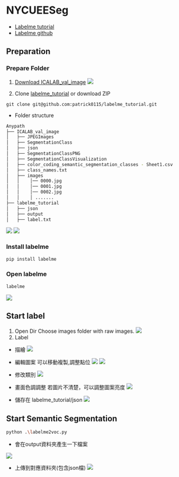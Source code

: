 # NYCUEESeg
- [Labelme tutorial](https://hackmd.io/@agbug/ByjZArc9h)
- [Labelme github](https://github.com/wkentaro/labelme)
## Preparation
### Prepare Folder
1. [Download ICALAB_val_image](https://drive.google.com/drive/folders/1XAJ9Pcwi1-pNGjYvxFnvrbDn38dt1zP4?usp=drive_link)
![](https://hackmd.io/_uploads/rkJl2dsc3.png)


3. Clone [labelme_tutorial](https://github.com/patrick0115/labelme_tutorial) or download ZIP
```
git clone git@github.com:patrick0115/labelme_tutorial.git
```
- Folder structure
```bash
Anypath
├── ICALAB_val_image
│   ├── JPEGImages
│   ├── SegmentationClass 
│   ├── json  
│   ├── SegmentationClassPNG
│   ├── SegmentationClassVisualization  
│   ├── color_coding_semantic_segmentation_classes - Sheet1.csv
│   ├── class_names.txt
│   ├── images  
│   │    │── 0000.jpg
│   │    │── 0001.jpg
│   │    │── 0002.jpg
│   │    │ .......
├── labelme_tutorial 
│   ├── json
│   ├── output
│   ├── label.txt
```
![](https://hackmd.io/_uploads/HyAq4K55n.png)
![](https://hackmd.io/_uploads/r1RD6wc53.png)

### Install labelme
```bash
pip install labelme
```
### Open labelme
```bash
labelme
```
![](https://hackmd.io/_uploads/HyJ7RIq9n.png)
## Start label
1. Open Dir
Choose images folder with raw images.
![](https://hackmd.io/_uploads/B1ZqR8q93.png)
2. Label
- 描繪
![](https://hackmd.io/_uploads/Syz1eP9qh.png)
- 編輯圖案
可以移動複製,調整點位
![](https://hackmd.io/_uploads/H1-gePcch.png)
![](https://hackmd.io/_uploads/HJoGePq52.png)
- 修改類別
![](https://hackmd.io/_uploads/B18Hxwq53.png)
- 畫面色調調整
若圖片不清楚，可以調整圖案亮度
![](https://hackmd.io/_uploads/rysTlv5c2.png)

- 儲存在 labelme_tutorial/json
![](https://hackmd.io/_uploads/ByJArYc52.png)

## Start Semantic Segmentation
```bash
python .\labelme2voc.py
```
- 會在output資料夾產生一下檔案

![](https://hackmd.io/_uploads/Skw3195c3.png)

- 上傳到對應資料夾(包含json檔)
![](https://hackmd.io/_uploads/BJhAjOs93.png)


